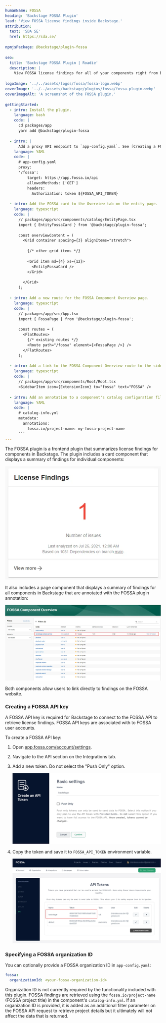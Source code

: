 ```yaml
---
humanName: FOSSA
heading: 'Backstage FOSSA Plugin'
lead: 'View FOSSA license findings inside Backstage.'
attribution:
  text: 'SDA SE'
  href: https://sda.se/

npmjsPackage: @backstage/plugin-fossa

seo:
  title: 'Backstage FOSSA Plugin | Roadie'
  description: |
    View FOSSA license findings for all of your components right from Backstage.

logoImage: '../../assets/logos/fossa/fossa-logo.webp'
coverImage: '../../assets/backstage/plugins/fossa/fossa-plugin.webp'
coverImageAlt: 'A screenshot of the FOSSA plugin.'

gettingStarted:
  - intro: Install the plugin.
    language: bash
    code: |
      cd packages/app
      yarn add @backstage/plugin-fossa
  
  - intro: |
      Add a proxy API endpoint to `app-config.yaml`. See [Creating a FOSSA API key](#creating-a-fossa-api-key) for help creating a FOSSA API token.
    language: YAML
    code: |
      # app-config.yaml
      proxy:
      '/fossa':
          target: https://app.fossa.io/api
          allowedMethods: ['GET']
          headers:
            Authorization: token ${FOSSA_API_TOKEN}

  - intro: Add the FOSSA card to the Overview tab on the entity page.
    language: typescript
    code: |
      // packages/app/src/components/catalog/EntityPage.tsx
      import { EntityFossaCard } from '@backstage/plugin-fossa';

      const overviewContent = (
        <Grid container spacing={3} alignItems="stretch">
          
          {/* other grid items */}

          <Grid item md={4} xs={12}>
            <EntityFossaCard />
          </Grid>

        </Grid>
      );

  - intro: Add a new route for the FOSSA Component Overview page.
    language: typescript
    code: |
      // packages/app/src/App.tsx
      import { FossaPage } from '@backstage/plugin-fossa';

      const routes = (
        <FlatRoutes>
          {/* existing routes */}
          <Route path="/fossa" element={<FossaPage />} />
        </FlatRoutes>
      );

  - intro: Add a link to the FOSSA Component Overview route to the sidebar.
    language: typescript
    code: |
      // packages/app/src/components/Root/Root.tsx
      <SidebarItem icon={ExtensionIcon} to="fossa" text="FOSSA" />

  - intro: Add an annotation to a component's catalog configuration file to link the component to a FOSSA project.
    language: YAML
    code: |
      # catalog-info.yml
      metadata:
        annotations:
          fossa.io/project-name: my-fossa-project-name
      ```
---
```


The FOSSA plugin is a frontend plugin that summarizes license findings for components in Backstage. The plugin includes a card component that displays a summary of findings for individual components:

![FOSSA Card Component](../../assets/backstage/plugins/fossa/fossa-plugin-card.webp)

It also includes a page component that displays a summary of findings for all components in Backstage that are annotated with the FOSSA plugin annotation:

![FOSSA Page Component](../../assets/backstage/plugins/fossa/fossa-plugin-page.webp)

Both components allow users to link directly to findings on the FOSSA website.

### Creating a FOSSA API key

A FOSSA API key is required for Backstage to connect to the FOSSA API to retrieve license findings. FOSSA API keys are associated with to FOSSA user accounts.

To create a FOSSA API key:

1. Open [app.fossa.com/account/settings](https://app.fossa.com/account/settings).
1. Navigate to the API section on the Integrations tab.
1. Add a new token. Do not select the "Push Only" option.

    ![Create FOSSA API key](../../assets/backstage/plugins/fossa/create-fossa-api-token.webp)

1. Copy the token and save it to `FOSSA_API_TOKEN` environment variable.

    ![View FOSSA API key](../../assets/backstage/plugins/fossa/create-fossa-api-token2.webp)

### Specifying a FOSSA organization ID

You can optionally provide a FOSSA organization ID in `app-config.yaml`:

```yaml
fossa:
  organizationId: <your-fossa-organization-id>
```

Organization ID is not currently required by the functionality included with this plugin. FOSSA findings are retrieved using the `fossa.io/project-name` (FOSSA project title) in the component's `catalog-info.yml`. If an organization ID is provided, it is added as an additional filter parameter on the FOSSA API request to retrieve project details but it ultimately will not affect the data that is returned.
